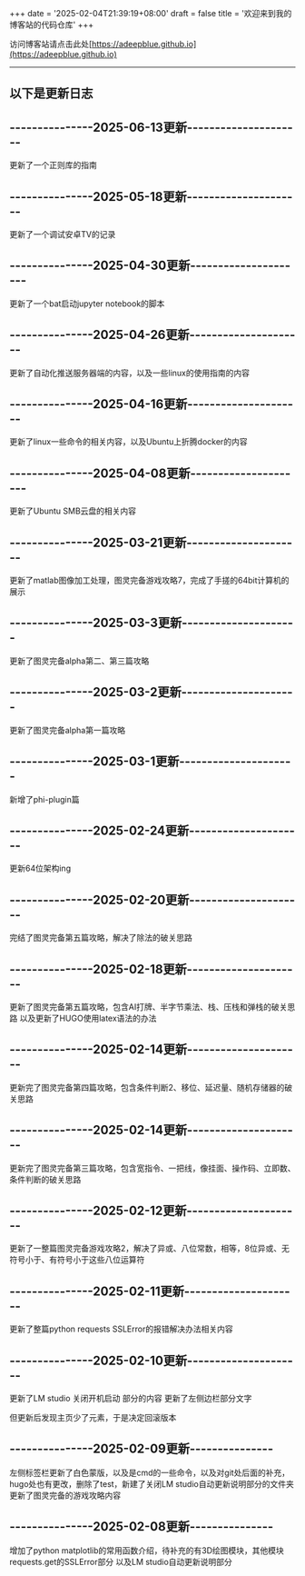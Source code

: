 +++
date = '2025-02-04T21:39:19+08:00'
draft = false
title = '欢迎来到我的博客站的代码仓库'
+++

访问博客站请点击此处[https://adeepblue.github.io](https://adeepblue.github.io)

-----------------------------------------------
以下是更新日志
-----------------------
## ---------------2025-06-13更新---------------------

更新了一个正则库的指南

## ---------------2025-05-18更新---------------------

更新了一个调试安卓TV的记录

## ---------------2025-04-30更新---------------------

更新了一个bat启动jupyter notebook的脚本

## ---------------2025-04-26更新---------------------

更新了自动化推送服务器端的内容，以及一些linux的使用指南的内容

## ---------------2025-04-16更新---------------------

更新了linux一些命令的相关内容，以及Ubuntu上折腾docker的内容

## ---------------2025-04-08更新---------------------

更新了Ubuntu SMB云盘的相关内容

## ---------------2025-03-21更新---------------------

更新了matlab图像加工处理，图灵完备游戏攻略7，完成了手搓的64bit计算机的展示

## ---------------2025-03-3更新---------------------

更新了图灵完备alpha第二、第三篇攻略

## ---------------2025-03-2更新---------------------

更新了图灵完备alpha第一篇攻略

## ---------------2025-03-1更新---------------------

新增了phi-plugin篇

## ---------------2025-02-24更新---------------------

更新64位架构ing

## ---------------2025-02-20更新---------------------

完结了图灵完备第五篇攻略，解决了除法的破关思路


## ---------------2025-02-18更新---------------------

更新了图灵完备第五篇攻略，包含AI打牌、半字节乘法、栈、压栈和弹栈的破关思路
以及更新了HUGO使用latex语法的办法

## ---------------2025-02-14更新---------------------

更新完了图灵完备第四篇攻略，包含条件判断2、移位、延迟量、随机存储器的破关思路

## ---------------2025-02-14更新---------------------

更新完了图灵完备第三篇攻略，包含宽指令、一把线，像挂面、操作码、立即数、条件判断的破关思路

## ---------------2025-02-12更新---------------------

更新了一整篇图灵完备游戏攻略2，解决了异或、八位常数，相等，8位异或、无符号小于、有符号小于这些八位运算符

## ---------------2025-02-11更新---------------------

更新了整篇python requests SSLError的报错解决办法相关内容

## ---------------2025-02-10更新---------------------

更新了LM studio 关闭开机启动 部分的内容
更新了左侧边栏部分文字

但更新后发现主页少了元素，于是决定回滚版本

## ---------------2025-02-09更新---------------

左侧标签栏更新了白色蒙版，以及是cmd的一些命令，以及对git处后面的补充，hugo处也有更改，删除了test，新建了关闭LM studio自动更新说明部分的文件夹
更新了图灵完备的游戏攻略内容

## ---------------2025-02-08更新---------------

增加了python matplotlib的常用函数介绍，待补充的有3D绘图模块，其他模块requests.get的SSLError部分
以及LM studio自动更新说明部分

